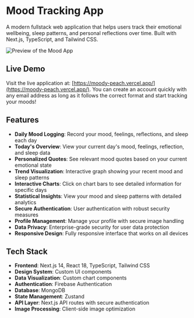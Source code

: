 # Mood Tracking App

A modern fullstack web application that helps users track their emotional wellbeing, sleep patterns, and personal reflections over time. Built with Next.js, TypeScript, and Tailwind CSS.

![Preview of the Mood App](public/images/preview.jpg)

## Live Demo

Visit the live application at: [https://moody-peach.vercel.app/](https://moody-peach.vercel.app/). You can create an account quickly with any email address as long as it follows the correct format and start tracking your moods!

## Features

- **Daily Mood Logging**: Record your mood, feelings, reflections, and sleep each day
- **Today's Overview**: View your current day's mood, feelings, reflection, and sleep data
- **Personalized Quotes**: See relevant mood quotes based on your current emotional state
- **Trend Visualization**: Interactive graph showing your recent mood and sleep patterns
- **Interactive Charts**: Click on chart bars to see detailed information for specific days
- **Statistical Insights**: View your mood and sleep patterns with detailed analytics
- **Secure Authentication**: User authentication with robust security measures
- **Profile Management**: Manage your profile with secure image handling
- **Data Privacy**: Enterprise-grade security for user data protection
- **Responsive Design**: Fully responsive interface that works on all devices

## Tech Stack

- **Frontend**: Next.js 14, React 18, TypeScript, Tailwind CSS
- **Design System**: Custom UI components
- **Data Visualization**: Custom chart components
- **Authentication**: Firebase Authentication
- **Database**: MongoDB
- **State Management**: Zustand
- **API Layer**: Next.js API routes with secure authentication
- **Image Processing**: Client-side image optimization


